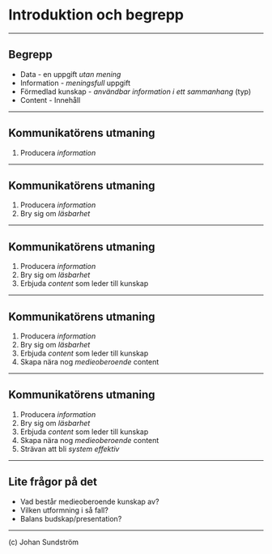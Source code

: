 # Introduktion och begrepp

---

## Begrepp

* Data - en uppgift *utan mening*
* Information - *meningsfull* uppgift
* Förmedlad kunskap - *användbar information i ett sammanhang* (typ)
* Content - Innehåll

---

## Kommunikatörens utmaning

1. Producera *information*

---

## Kommunikatörens utmaning

1. Producera *information*
2. Bry sig om *läsbarhet*

---

## Kommunikatörens utmaning

1. Producera *information*
2. Bry sig om *läsbarhet*
3. Erbjuda *content* som leder till kunskap

---

## Kommunikatörens utmaning

1. Producera *information*
2. Bry sig om *läsbarhet*
3. Erbjuda *content* som leder till kunskap
4. Skapa nära nog *medieoberoende* content

---

## Kommunikatörens utmaning

1. Producera *information*
2. Bry sig om *läsbarhet*
3. Erbjuda *content* som leder till kunskap
4. Skapa nära nog *medieoberoende* content
5. Strävan att bli *system effektiv*

---

## Lite frågor på det

* Vad består medieoberoende kunskap av?
* Vilken utformning i så fall?
* Balans budskap/presentation?

---

(c) Johan Sundström